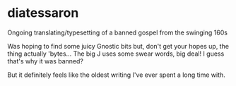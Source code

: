 # diatessaron
Ongoing translating/typesetting of a banned gospel from the swinging 160s

Was hoping to find some juicy Gnostic bits but, don't get your hopes up, the thing actually 'bytes... The big J uses some swear words, big deal! I guess that's why it was banned?

But it definitely feels like the oldest writing I've ever spent a long time with.
